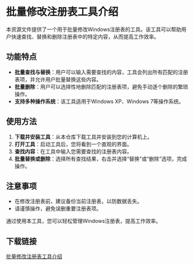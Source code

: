 # 批量修改注册表工具介绍

本资源文件提供了一个用于批量修改Windows注册表的工具。该工具可以帮助用户快速查找、替换和删除注册表中的特定内容，从而提高工作效率。

## 功能特点

- **批量查找与替换**：用户可以输入需要查找的内容，工具会列出所有匹配的注册表项，并允许用户批量替换这些内容。
- **批量删除**：用户可以选择性地删除匹配的注册表项，避免手动逐个删除的繁琐操作。
- **支持多种操作系统**：该工具适用于Windows XP、Windows 7等操作系统。

## 使用方法

1. **下载并安装工具**：从本仓库下载工具并安装到您的计算机上。
2. **打开工具**：启动工具后，您将看到一个直观的界面。
3. **查找内容**：在工具中输入您需要查找的注册表内容。
4. **批量替换或删除**：选择所有查找结果，右击并选择“替换”或“删除”选项，完成操作。

## 注意事项

- 在修改注册表前，建议备份当前注册表，以防数据丢失。
- 请谨慎操作，避免误删重要注册表项。

通过使用本工具，您可以轻松管理Windows注册表，提高工作效率。

## 下载链接

[批量修改注册表工具介绍](https://pan.quark.cn/s/281db7c60ed0)